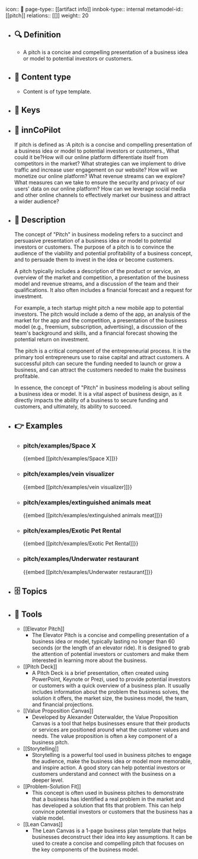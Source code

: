 icon:: 🧿
page-type:: [[artifact info]]
innbok-type:: internal
metamodel-id:: [[pitch]]
relations:: [[]]
weight:: 20

- ## 🔍 Definition
  - A pitch is a concise and compelling presentation of a business idea or model to potential investors or customers.
- ## 📰 Content type 
  - Content is of type template.
  
- ## 🔑 Keys
  
- ## 🤖 innCoPilot
  If pitch is defined as :A pitch is a concise and compelling presentation of a business idea or model to potential investors or customers., What could it be?How will our online platform differentiate itself from competitors in the market?
  What strategies can we implement to drive traffic and increase user engagement on our website?
  How will we monetize our online platform? What revenue streams can we explore?
  What measures can we take to ensure the security and privacy of our users' data on our online platform?
  How can we leverage social media and other online channels to effectively market our business and attract a wider audience?
- ## 📖 Description
  The concept of "Pitch" in business modeling refers to a succinct and persuasive presentation of a business idea or model to potential investors or customers. The purpose of a pitch is to convince the audience of the viability and potential profitability of a business concept, and to persuade them to invest in the idea or become customers.
  
  A pitch typically includes a description of the product or service, an overview of the market and competition, a presentation of the business model and revenue streams, and a discussion of the team and their qualifications. It also often includes a financial forecast and a request for investment.
  
  For example, a tech startup might pitch a new mobile app to potential investors. The pitch would include a demo of the app, an analysis of the market for the app and the competition, a presentation of the business model (e.g., freemium, subscription, advertising), a discussion of the team's background and skills, and a financial forecast showing the potential return on investment.
  
  The pitch is a critical component of the entrepreneurial process. It is the primary tool entrepreneurs use to raise capital and attract customers. A successful pitch can secure the funding needed to launch or grow a business, and can attract the customers needed to make the business profitable.
  
  In essence, the concept of "Pitch" in business modeling is about selling a business idea or model. It is a vital aspect of business design, as it directly impacts the ability of a business to secure funding and customers, and ultimately, its ability to succeed.
- ## 👉 Examples
  - ### pitch/examples/Space X
    {{embed [[pitch/examples/Space X]]}}
  - ### pitch/examples/vein visualizer
    {{embed [[pitch/examples/vein visualizer]]}}
  - ### pitch/examples/extinguished animals meat
    {{embed [[pitch/examples/extinguished animals meat]]}}
  - ### pitch/examples/Exotic Pet Rental
    {{embed [[pitch/examples/Exotic Pet Rental]]}}
  - ### pitch/examples/Underwater restaurant
    {{embed [[pitch/examples/Underwater restaurant]]}}
  
- ## 🗄️ Topics
  
- ## 🧰 Tools
  - [[Elevator Pitch]]
    - The Elevator Pitch is a concise and compelling presentation of a business idea or model, typically lasting no longer than 60 seconds (or the length of an elevator ride). It is designed to grab the attention of potential investors or customers and make them interested in learning more about the business.
  - [[Pitch Deck]]
    - A Pitch Deck is a brief presentation, often created using PowerPoint, Keynote or Prezi, used to provide potential investors or customers with a quick overview of a business plan. It usually includes information about the problem the business solves, the solution it offers, the market size, the business model, the team, and financial projections.
  - [[Value Proposition Canvas]]
    - Developed by Alexander Osterwalder, the Value Proposition Canvas is a tool that helps businesses ensure that their products or services are positioned around what the customer values and needs. The value proposition is often a key component of a business pitch.
  - [[Storytelling]]
    - Storytelling is a powerful tool used in business pitches to engage the audience, make the business idea or model more memorable, and inspire action. A good story can help potential investors or customers understand and connect with the business on a deeper level.
  - [[Problem-Solution Fit]]
    - This concept is often used in business pitches to demonstrate that a business has identified a real problem in the market and has developed a solution that fits that problem. This can help convince potential investors or customers that the business has a viable model.
  - [[Lean Canvas]]
    - The Lean Canvas is a 1-page business plan template that helps businesses deconstruct their idea into key assumptions. It can be used to create a concise and compelling pitch that focuses on the key components of the business model.
